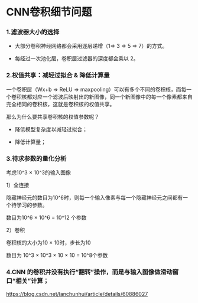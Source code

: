 # CNN卷积细节问题
### 1.滤波器大小的选择
- 大部分卷积神经网络都会采用逐层递增（1⇒ 3 ⇒ 5 ⇒ 7）的方式。

- 每经过一次池化层，卷积层过滤器的深度都会乘以 2。

### 2.权值共享：减轻过拟合 & 降低计算量
一个卷积层（Wx+b ⇒ ReLU ⇒ maxpooling）可以有多个不同的卷积核，而每一个卷积核都对应一个滤波后映射出的新图像，同一个新图像中的每一个像素都来自完全相同的卷积核，这就是卷积核的权值共享。

那么为什么要共享卷积核的权值参数呢？

- 降低模型复杂度以减轻过拟合；

- 降低计算量；
### 3.待求参数的量化分析
考虑10^3 × 10^3的输入图像

1）全连接

隐藏神经元的数目为10^6时，则每一个输入像素与每一个隐藏神经元之间都有一个待学习的参数。

数目为10^6 × 10^6 = 10^12 个参数

2）卷积

卷积核的大小为10 × 10时，步长为10

数目为 10^3 × 10^3 × 10 × 10 = 10^8个参数

### 4.CNN 的卷积并没有执行“翻转”操作，而是与输入图像做滑动窗口“相关”计算；

https://blog.csdn.net/lanchunhui/article/details/60886027
